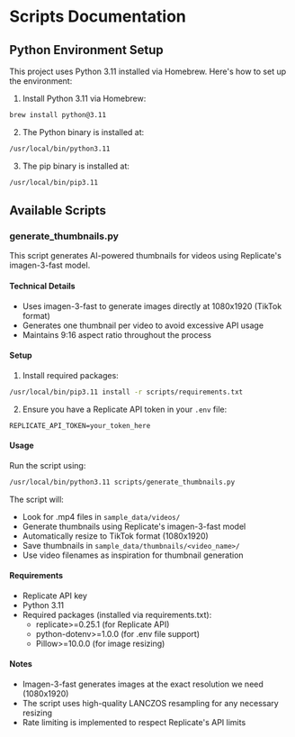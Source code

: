 # Scripts Documentation

## Python Environment Setup

This project uses Python 3.11 installed via Homebrew. Here's how to set up the environment:

1. Install Python 3.11 via Homebrew:
```bash
brew install python@3.11
```

2. The Python binary is installed at:
```bash
/usr/local/bin/python3.11
```

3. The pip binary is installed at:
```bash
/usr/local/bin/pip3.11
```

## Available Scripts

### generate_thumbnails.py

This script generates AI-powered thumbnails for videos using Replicate's imagen-3-fast model.

#### Technical Details
- Uses imagen-3-fast to generate images directly at 1080x1920 (TikTok format)
- Generates one thumbnail per video to avoid excessive API usage
- Maintains 9:16 aspect ratio throughout the process

#### Setup
1. Install required packages:
```bash
/usr/local/bin/pip3.11 install -r scripts/requirements.txt
```

2. Ensure you have a Replicate API token in your `.env` file:
```env
REPLICATE_API_TOKEN=your_token_here
```

#### Usage
Run the script using:
```bash
/usr/local/bin/python3.11 scripts/generate_thumbnails.py
```

The script will:
- Look for .mp4 files in `sample_data/videos/`
- Generate thumbnails using Replicate's imagen-3-fast model
- Automatically resize to TikTok format (1080x1920)
- Save thumbnails in `sample_data/thumbnails/<video_name>/`
- Use video filenames as inspiration for thumbnail generation

#### Requirements
- Replicate API key
- Python 3.11
- Required packages (installed via requirements.txt):
  - replicate>=0.25.1 (for Replicate API)
  - python-dotenv>=1.0.0 (for .env file support)
  - Pillow>=10.0.0 (for image resizing)

#### Notes
- Imagen-3-fast generates images at the exact resolution we need (1080x1920)
- The script uses high-quality LANCZOS resampling for any necessary resizing
- Rate limiting is implemented to respect Replicate's API limits 